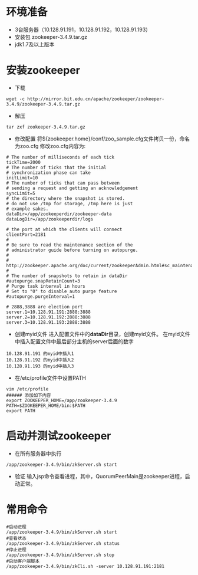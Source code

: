 # 环境准备
- 3台服务器（10.128.91.191，10.128.91.192，10.128.91.193）
- 安装包 zookeeper-3.4.9.tar.gz
- jdk1.7及以上版本

# 安装zookeeper
- 下载
```
wget -c http://mirror.bit.edu.cn/apache/zookeeper/zookeeper-3.4.9/zookeeper-3.4.9.tar.gz
```
- 解压
```
tar zxf zookeeper-3.4.9.tar.gz
```
- 修改配置
将${zookeeper.home}/conf/zoo_sample.cfg文件拷贝一份，命名为zoo.cfg
修改zoo.cfg内容为:

```shell
# The number of milliseconds of each tick
tickTime=2000
# The number of ticks that the initial 
# synchronization phase can take
initLimit=10
# The number of ticks that can pass between 
# sending a request and getting an acknowledgement
syncLimit=5
# the directory where the snapshot is stored.
# do not use /tmp for storage, /tmp here is just 
# example sakes.
dataDir=/app/zookeeperdir/zookeeper-data
dataLogDir=/app/zookeeperdir/logs

# the port at which the clients will connect
clientPort=2181
#
# Be sure to read the maintenance section of the 
# administrator guide before turning on autopurge.
#
# http://zookeeper.apache.org/doc/current/zookeeperAdmin.html#sc_maintenance
#
# The number of snapshots to retain in dataDir
#autopurge.snapRetainCount=3
# Purge task interval in hours
# Set to "0" to disable auto purge feature
#autopurge.purgeInterval=1

# 2888,3888 are election port
server.1=10.128.91.191:2888:3888
server.2=10.128.91.192:2888:3888
server.3=10.128.91.193:2888:3888
```
- 创建myid文件
进入配置文件中的**dataDir**目录，创建myid文件。
在myid文件中插入配置文件中最后部分主机的server后面的数字
```
10.128.91.191 的myid中插入1
10.128.91.192 的myid中插入2
10.128.91.193 的myid中插入3
```
- 在/etc/profile文件中设置PATH
```
vim /etc/profile
###### 添加如下内容
export ZOOKEEPER_HOME=/app/zookeeper-3.4.9
PATH=$ZOOKEEPER_HOME/bin:$PATH
export PATH
```
# 启动并测试zookeeper
- 在所有服务器中执行
```
/app/zookeeper-3.4.9/bin/zkServer.sh start
```
- 验证
输入jsp命令查看进程，其中，QuorumPeerMain是zookeeper进程，启动正常。

# 常用命令
```
#启动进程
/app/zookeeper-3.4.9/bin/zkServer.sh start
#查看状态
/app/zookeeper-3.4.9/bin/zkServer.sh status
#停止进程
/app/zookeeper-3.4.9/bin/zkServer.sh stop
#启动客户端脚本
/app/zookeeper-3.4.9/bin/zkCli.sh -server 10.128.91.191:2181
```